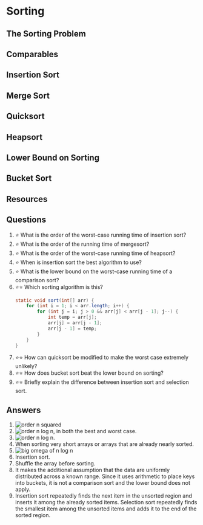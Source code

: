 # Sorting
## The Sorting Problem
## Comparables
## Insertion Sort
## Merge Sort
## Quicksort
## Heapsort
## Lower Bound on Sorting
## Bucket Sort
## Resources
## Questions
1. :star: What is the order of the worst-case running time of insertion sort?
1. :star: What is the order of the running time of mergesort?
1. :star: What is the order of the worst-case running time of heapsort?
1. :star: When is insertion sort the best algorithm to use?
1. :star: What is the lower bound on the worst-case running time of a comparison sort?
1. :star::star: Which sorting algorithm is this?
    ```java
    static void sort(int[] arr) {
        for (int i = 1; i < arr.length; i++) {
            for (int j = i; j > 0 && arr[j] < arr[j - 1]; j--) {
                int temp = arr[j];
                arr[j] = arr[j - 1];
                arr[j - 1] = temp;
            }
        }
    }
    ```
1. :star::star: How can quicksort be modified to make the worst case extremely unlikely?
1. :star::star: How does bucket sort beat the lower bound on sorting?
1. :star::star: Briefly explain the difference between insertion sort and selection sort.
## Answers
1. ![order n squared](https://latex.codecogs.com/svg.latex?\Theta(n^2))
1. ![order n log n](https://latex.codecogs.com/svg.latex?\Theta(n\log&space;n)), in both the best and worst case.
1. ![order n log n](https://latex.codecogs.com/svg.latex?\Theta(n\log&space;n)).
1. When sorting very short arrays or arrays that are already nearly sorted.
1. ![big omega of n log n](https://latex.codecogs.com/svg.latex?\Omega(n\log&space;n))
1. Insertion sort.
1. Shuffle the array before sorting.
1. It makes the additional assumption that the data are uniformly distributed across a known range. Since it uses arithmetic to place keys into buckets, it is not a comparison sort and the lower bound does not apply.
1. Insertion sort repeatedly finds the next item in the unsorted region and inserts it among the already sorted items. Selection sort repeatedly finds the smallest item among the unsorted items and adds it to the end of the sorted region.
